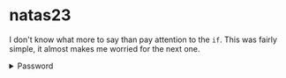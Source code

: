 # natas23

I don't know what more to say than pay attention to the `if`. This was fairly simple, it almost makes me worried for the next one.

<details>
  <summary>Password</summary>
    OsRmXFguozKpTZZ5X14zNO43379LZveg
</details>
